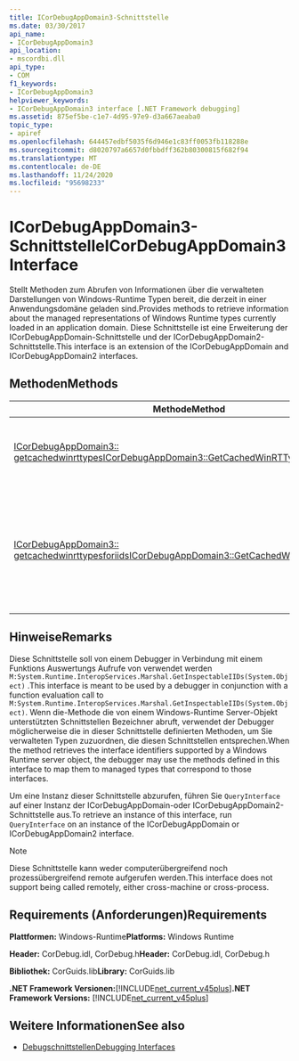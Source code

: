 ```yaml
---
title: ICorDebugAppDomain3-Schnittstelle
ms.date: 03/30/2017
api_name:
- ICorDebugAppDomain3
api_location:
- mscordbi.dll
api_type:
- COM
f1_keywords:
- ICorDebugAppDomain3
helpviewer_keywords:
- ICorDebugAppDomain3 interface [.NET Framework debugging]
ms.assetid: 875ef5be-c1e7-4d95-97e9-d3a667aeaba0
topic_type:
- apiref
ms.openlocfilehash: 644457edbf5035f6d946e1c83ff0053fb118288e
ms.sourcegitcommit: d8020797a6657d0fbbdff362b80300815f682f94
ms.translationtype: MT
ms.contentlocale: de-DE
ms.lasthandoff: 11/24/2020
ms.locfileid: "95698233"
---
```

# <a name="icordebugappdomain3-interface"></a><span data-ttu-id="a43b5-102">ICorDebugAppDomain3-Schnittstelle</span><span class="sxs-lookup"><span data-stu-id="a43b5-102">ICorDebugAppDomain3 Interface</span></span>

<span data-ttu-id="a43b5-103">Stellt Methoden zum Abrufen von Informationen über die verwalteten Darstellungen von Windows-Runtime Typen bereit, die derzeit in einer Anwendungsdomäne geladen sind.</span><span class="sxs-lookup"><span data-stu-id="a43b5-103">Provides methods to retrieve information about the managed representations of Windows Runtime types currently loaded in an application domain.</span></span> <span data-ttu-id="a43b5-104">Diese Schnittstelle ist eine Erweiterung der ICorDebugAppDomain-Schnittstelle und der ICorDebugAppDomain2-Schnittstelle.</span><span class="sxs-lookup"><span data-stu-id="a43b5-104">This interface is an extension of the ICorDebugAppDomain and ICorDebugAppDomain2 interfaces.</span></span>  
  
## <a name="methods"></a><span data-ttu-id="a43b5-105">Methoden</span><span class="sxs-lookup"><span data-stu-id="a43b5-105">Methods</span></span>  
  
|<span data-ttu-id="a43b5-106">Methode</span><span class="sxs-lookup"><span data-stu-id="a43b5-106">Method</span></span>|<span data-ttu-id="a43b5-107">BESCHREIBUNG</span><span class="sxs-lookup"><span data-stu-id="a43b5-107">Description</span></span>|  
|------------|-----------------|  
|[<span data-ttu-id="a43b5-108">ICorDebugAppDomain3:: getcachedwinrttypes</span><span class="sxs-lookup"><span data-stu-id="a43b5-108">ICorDebugAppDomain3::GetCachedWinRTTypes</span></span>](icordebugappdomain3-getcachedwinrttypes-method.md)|<span data-ttu-id="a43b5-109">Ruft einen Enumerator für alle zwischengespeicherten Windows-Runtime Typen ab.</span><span class="sxs-lookup"><span data-stu-id="a43b5-109">Gets an enumerator for all cached Windows Runtime types.</span></span>|  
|[<span data-ttu-id="a43b5-110">ICorDebugAppDomain3:: getcachedwinrttypesforiids</span><span class="sxs-lookup"><span data-stu-id="a43b5-110">ICorDebugAppDomain3::GetCachedWinRTTypesForIIDs</span></span>](icordebugappdomain3-getcachedwinrttypesforiids-method.md)|<span data-ttu-id="a43b5-111">Ruft einen Enumerator für zwischengespeicherte Windows-Runtime Typen in einer Anwendungsdomäne auf der Grundlage ihrer Schnittstellen Bezeichner ab.</span><span class="sxs-lookup"><span data-stu-id="a43b5-111">Gets an enumerator for cached Windows Runtime types in an application domain based on their interface identifiers.</span></span>|  
  
## <a name="remarks"></a><span data-ttu-id="a43b5-112">Hinweise</span><span class="sxs-lookup"><span data-stu-id="a43b5-112">Remarks</span></span>  

 <span data-ttu-id="a43b5-113">Diese Schnittstelle soll von einem Debugger in Verbindung mit einem Funktions Auswertungs Aufrufe von verwendet werden `M:System.Runtime.InteropServices.Marshal.GetInspectableIIDs(System.Object)` .</span><span class="sxs-lookup"><span data-stu-id="a43b5-113">This interface is meant to be used by a debugger in conjunction with a function evaluation call to `M:System.Runtime.InteropServices.Marshal.GetInspectableIIDs(System.Object)`.</span></span> <span data-ttu-id="a43b5-114">Wenn die-Methode die von einem Windows-Runtime Server-Objekt unterstützten Schnittstellen Bezeichner abruft, verwendet der Debugger möglicherweise die in dieser Schnittstelle definierten Methoden, um Sie verwalteten Typen zuzuordnen, die diesen Schnittstellen entsprechen.</span><span class="sxs-lookup"><span data-stu-id="a43b5-114">When the method retrieves the interface identifiers supported by a Windows Runtime server object, the debugger may use the methods defined in this interface to map them to managed types that correspond to those interfaces.</span></span>  
  
 <span data-ttu-id="a43b5-115">Um eine Instanz dieser Schnittstelle abzurufen, führen Sie `QueryInterface` auf einer Instanz der ICorDebugAppDomain-oder ICorDebugAppDomain2-Schnittstelle aus.</span><span class="sxs-lookup"><span data-stu-id="a43b5-115">To retrieve an instance of this interface, run `QueryInterface` on an instance of the ICorDebugAppDomain or ICorDebugAppDomain2 interface.</span></span>  
  
> [!NOTE]
> <span data-ttu-id="a43b5-116">Diese Schnittstelle kann weder computerübergreifend noch prozessübergreifend remote aufgerufen werden.</span><span class="sxs-lookup"><span data-stu-id="a43b5-116">This interface does not support being called remotely, either cross-machine or cross-process.</span></span>  
  
## <a name="requirements"></a><span data-ttu-id="a43b5-117">Requirements (Anforderungen)</span><span class="sxs-lookup"><span data-stu-id="a43b5-117">Requirements</span></span>  

 <span data-ttu-id="a43b5-118">**Plattformen:** Windows-Runtime</span><span class="sxs-lookup"><span data-stu-id="a43b5-118">**Platforms:** Windows Runtime</span></span>  
  
 <span data-ttu-id="a43b5-119">**Header:** CorDebug.idl, CorDebug.h</span><span class="sxs-lookup"><span data-stu-id="a43b5-119">**Header:** CorDebug.idl, CorDebug.h</span></span>  
  
 <span data-ttu-id="a43b5-120">**Bibliothek:** CorGuids.lib</span><span class="sxs-lookup"><span data-stu-id="a43b5-120">**Library:** CorGuids.lib</span></span>  
  
 <span data-ttu-id="a43b5-121">**.NET Framework Versionen:**[!INCLUDE[net_current_v45plus](../../../../includes/net-current-v45plus-md.md)]</span><span class="sxs-lookup"><span data-stu-id="a43b5-121">**.NET Framework Versions:** [!INCLUDE[net_current_v45plus](../../../../includes/net-current-v45plus-md.md)]</span></span>  
  
## <a name="see-also"></a><span data-ttu-id="a43b5-122">Weitere Informationen</span><span class="sxs-lookup"><span data-stu-id="a43b5-122">See also</span></span>

- [<span data-ttu-id="a43b5-123">Debugschnittstellen</span><span class="sxs-lookup"><span data-stu-id="a43b5-123">Debugging Interfaces</span></span>](debugging-interfaces.md)
